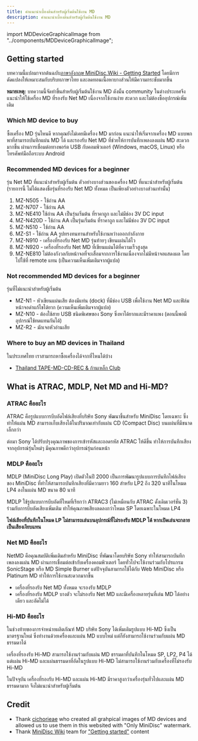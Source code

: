```yaml
---
title: คำแนะนำเบื้องต้นสำหรับผู้เริ่มต้นใช้งาน MD
description: คำแนะนำเบื้องต้นสำหรับผู้เริ่มต้นใช้งาน MD
---
```


import MDDeviceGraphicalImage from "../components/MDDeviceGraphicalImage";

## Getting started

บทความนี้แปลมาจากต้นฉบับ[ภาษาอังกฤษ MiniDisc.Wiki - Getting Started](https://www.minidisc.wiki/guides/getting-started) โดยมีการดัดแปลงให้เหมาะสมกับบริบทภาษาไทย และลดทอนเนื้อหาบางส่วนให้มีความกระชับมากขึ้น

**หมายเหตุ:** บทความนี้จัดทำขึ้นสำหรับผู้เริ่มต้นใช้งาน MD ดังนั้น community ในต่างประเทศจึงแนะนำให้ใช้เครื่อง MD ที่รองรับ Net MD เนื่องจากใช้งานง่าย สะดวก และไม่ต้องซื้ออุปกรณ์เพิ่มเติม

### Which MD device to buy
ซื้อเครื่อง MD รุ่นไหนดี หากคุณยังไม่เคยมีเครื่อง MD มาก่อน แนะนำให้เริ่มจากเครื่อง MD แบบพกพาที่สามารถบันทึกแผ่น MD ได้ และรองรับ Net MD ที่ช่วยให้การบันทึกเพลงลงแผ่น MD สะดวกมากขึ้น ผ่านการเชื่อมต่อทางพอร์ต USB กับคอมพิวเตอร์ (Windows, macOS, Linux) หรือโทรศัพท์มือถือระบบ Android

### Recommended MD devices for a beginner
รุ่น Net MD ที่แนะนำสำหรับผู้เริ่มต้น
ตัวอย่างบางส่วนของเครื่อง MD ที่แนะนำสำหรับผู้เริ่มต้น (รายการนี้ ไม่ได้แสดงชื่อรุ่นที่รองรับ Net MD ทั้งหมด เป็นเพียงตัวอย่างบางส่วนเท่านั้น)
1. MZ-N505 - ใช้ถ่าน AA
2. MZ-N707 - ใช้ถ่าน AA
3. MZ-NE410 ใช้ถ่าน AA เป็นรุ่นเริ่มต้น ที่ราคาถูก และไม่มีช่อง 3V DC input
4. MZ-N420D - ใช้ถ่าน AA เป็นรุ่นเริ่มต้น ที่ราคาถูก และไม่มีช่อง 3V DC input
5. MZ-N510 - ใช้ถ่าน AA
6. MZ-S1 - ใช้ถ่าน AA รูปทรงทนทานสำหรับใช้งานหว่างออกกำลังกาย
7. MZ-N910 - เครื่องที่รองรับ Net MD รุ่นท้ายๆ เขียนแผ่นได้ไว
8. MZ-N920 - เครื่องที่รองรับ Net MD ที่เขียนแผ่นได้ที่ความเร็วสูงสุด
9. MZ-NE810 ไม่ต้องกังวลกับหน้าจอที่จะเสื่อมจากการใช้งานเนื่องจากไม่มีหน้าจอแสดงผล โดยไปใช้ที่ remote แทน (เป็นความเห็นเพิ่มเติมจากผู้แปล)

<MDDeviceGraphicalImage
  deviceName='Sony MZ-N505'
  deviceGraphicalImageUrl='/images/graphic-md-devices/n-series/mz-n505.png' />

<MDDeviceGraphicalImage
  deviceName='Sony MZ-N707'
  deviceGraphicalImageUrl='/images/graphic-md-devices/n-series/mz-n707.png' />

<MDDeviceGraphicalImage
  deviceName='Sony MZ-N420D'
  deviceGraphicalImageUrl='/images/graphic-md-devices/n-series/mz-n420d.png' />

<MDDeviceGraphicalImage
  deviceName='Sony MZ-N510'
  deviceGraphicalImageUrl='/images/graphic-md-devices/n-series/mz-n510.png' />

<MDDeviceGraphicalImage
  deviceName='Sony MZ-N910'
  deviceGraphicalImageUrl='/images/graphic-md-devices/n-series/mz-n910.png' />

<MDDeviceGraphicalImage
  deviceName='Sony MZ-N920'
  deviceGraphicalImageUrl='/images/graphic-md-devices/n-series/mz-n920.png' />

<MDDeviceGraphicalImage
  deviceName='Sony MZ-NE810'
  deviceGraphicalImageUrl='/images/graphic-md-devices/n-series/mz-ne810.png' />

### Not recommended MD devices for a beginner
รุ่นที่ไม่แนะนำสำหรับผู้เริ่มต้น
- MZ-N1 - หัวเขียนแผ่นเสีย ต้องมีแท่น (dock) ที่มีช่อง USB เพื่อใช้งาน Net MD และฟิล์มหน้าจอดำแก้ไขได้ยาก (ความเห็นเพิ่มเติมจากผู้แปล)
- MZ-N10 - ต้องใช้สาย USB ชนิดพิเศษของ Sony ซึ่งหาได้ยากและมีราคาแพง (ตอนนี้พอมีอุปกรณ์ใช้ทดแทนกันได้)
- MZ-R2 - มักเจอหัวอ่านเสีย

<MDDeviceGraphicalImage
  deviceName='Sony MZ-N1'
  deviceGraphicalImageUrl='/images/graphic-md-devices/n-series/mz-n1.png' />

<MDDeviceGraphicalImage
  deviceName='Sony MZ-N10'
  deviceGraphicalImageUrl='/images/graphic-md-devices/n-series/mz-n10.png' />

<MDDeviceGraphicalImage
  deviceName='Sony MZ-R2'
  deviceGraphicalImageUrl='/images/graphic-md-devices/r-series/mz-r2.png' />

### Where to buy an MD devices in Thailand
ในประเทศไทย เราสามารถหาซื้อเครื่องได้จากที่ไหนได้บ้าง
- [Thailand TAPE-MD-CD-REC & ก้านเหล็ก Club](https://www.facebook.com/groups/732821726855196)

## What is ATRAC, MDLP, Net MD and Hi-MD?

### ATRAC คืออะไร
ATRAC คือรูปแบบการบีบอัดไฟล์เสียงที่บริษัท Sony พัฒนาขึ้นสำหรับ MiniDisc โดยเฉพาะ ซึ่งทำให้แผ่น MD สามารถเก็บเสียงได้ในปริมาณเท่ากับแผ่น CD (Compact Disc) บนแผ่นที่มีขนาดเล็กกว่า

ต่อมา Sony ได้ปรับปรุงคุณภาพของการเข้ารหัสและถอดรหัส ATRAC ให้ดีขึ้น ทำให้การบันทึกเสียงจากอุปกรณ์รุ่นใหม่ๆ มีคุณภาพดีกว่าอุปกรณ์รุ่นก่อนหน้า

### MDLP คืออะไร
MDLP (MiniDisc Long Play) เปิดตัวในปี 2000 เป็นการพัฒนารูปแบบการบันทึกไฟล์เสียงของ MiniDisc ที่ทำให้สามารถบันทึกเสียงที่มีความยาว 160 สำหรับ LP2  ถึง 320 นาทีในโหมด LP4  ลงในแผ่น MD ขนาด 80 นาที

MDLP ใช้รูปแบบการบีบอัดที่ใหมที่เรียกว่า ATRAC3 (ไม่เหมือนกับ ATRAC ดั้งเดิมเวอร์ชั่น 3) ร่วมกับการบีบอัดเสียงเพิ่มเติม ทำให้คุณภาพเสียงลดลงกว่าโหมด SP โดยเฉพาะในโหมด LP4

**ไฟล์เสียงที่บันทึกในโหมด LP ไม่สามารถเล่นบนอุปกรณ์ที่ไม่รองรับ MDLP ได้ หากเปิดเล่นจะกลายเป็นเสียงเงียบแทน**

### Net MD คืออะไร
NetMD คือคุณสมบัติเพิ่มเติมสำหรับ MiniDisc ที่พัฒนาโดยบริษัท Sony ทำให้สามารถบันทึกเพลงลงแผ่น MD ผ่านการเชื่อมต่อเข้ากับเครื่องคอมพิวเตอร์ โดยทั่วไปจะใช้งานร่วมกับโปรแกรม SonicStage หรือ MD Simple Burner แต่ปัจจุบันสามารถใช้ได้กับ Web MiniDisc หรือ Platinum MD ทำให้การใช้งานสะดวกมากขึ้น

- เครื่องที่รองรับ Net MD ทั้งหมด จะรองรับ MDLP
- เครื่องที่รองรับ MDLP บางตัว จะไม่รองรับ Net MD และมีเครื่องหลายรุ่นที่เล่น MD ได้อย่างเดียว และอัดไม่ได้

### Hi-MD คืออะไร
ในช่วงท้ายของการจำหน่ายผลิตภัณฑ์ MD บริษัท Sony ได้เพิ่มเติมรูปแบบ Hi-MD ซึ่งเป็นมาตรฐานใหม่ ซึ่งทำงานด้วยเครื่องและแผ่น MD แบบใหม่ แต่ก็ยังสามารถใช้งานร่วมกับแผ่น MD ธรรมดาได้

เครื่องที่รองรับ Hi-MD สามารถใช้งานร่วมกับแผ่น MD ธรรมดาที่บันทึกในโหมด SP, LP2, P4 ได้
แต่แผ่น Hi-MD และแผ่นธรรมดาที่อัดในรูปแบบ Hi-MD  ไม่สามารถใช้งานร่วมกับเครื่องที่ไม่รองรับ Hi-MD

ในปัจจุบัน เครื่องที่รองรับ Hi-MD และแผ่น Hi-MD มีราคาสูงกว่าเครื่องรุ่นทั่วไปและแผ่น MD ธรรมดามาก จึงไม่แนะนำสำหรับผู้เริ่มต้น

## Credit
- Thank [cichorieae](https://www.reddit.com/user/cichorieae) who created all grahpical images of MD devices and allowed us to use them in this websited with "Only MiniDisc" watermark.
- Thank [MiniDisc Wiki](https://www.minidisc.wiki/start) team for ["Getting started"](https://www.minidisc.wiki/guides/getting-started) content

